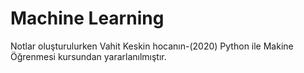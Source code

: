 # Machine Learning
Notlar oluşturulurken Vahit Keskin hocanın-(2020) Python ile Makine Öğrenmesi kursundan yararlanılmıştır.
